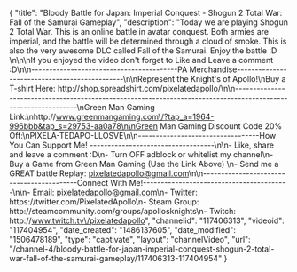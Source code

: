 {
    "title": "Bloody Battle for Japan: Imperial Conquest - Shogun 2 Total War: Fall of the Samurai Gameplay",
    "description": "Today we are playing Shogun 2 Total War.  This is an online battle in avatar conquest.  Both armies are imperial, and the battle will be determined through a cloud of smoke.  This is also the very awesome DLC called Fall of the Samurai. Enjoy the battle :D \n\n\nIf you enjoyed the video don't forget to Like and Leave a comment :D\n\n-----------------------------------------PA Merchandise----------------------------------------------\n\nRepresent the Knight's of Apollo!\nBuy a T-shirt Here: http:\/\/shop.spreadshirt.com\/pixelatedapollo\/\n\n---------------------------------------------------------------------------------------------------------------\nGreen Man Gaming Link:\nhttp:\/\/www.greenmangaming.com\/?tap_a=1964-996bbb&tap_s=29753-aa0a78\n\nGreen Man Gaming Discount Code 20% Off:\nPIXELA-TEDAPO-LLOSVE\n\n----------------------------------How You Can Support Me! -----------------------------------\n\n- Like, share and leave a comment :D\n- Turn OFF adblock or whitelist my channel\n- Buy a Game from Green Man Gaming (Use the Link Above) \n- Send me a GREAT battle Replay: pixelatedapollo@gmail.com\n\n------------------------------------------Connect With Me!-----------------------------------------\n\n- Email: pixelatedapollo@gmail.com\n- Twitter: https:\/\/twitter.com\/PixelatedApollo\n- Steam Group:  http:\/\/steamcommunity.com\/groups\/apollosknights\n- Twitch: http:\/\/www.twitch.tv\/pixelatedapollo",
    "channelid": "117406313",
    "videoid": "117404954",
    "date_created": "1486137605",
    "date_modified": "1506478189",
    "type": "captivate",
    "layout": "channelVideo",
    "url": "\/channel-4\/bloody-battle-for-japan-imperial-conquest-shogun-2-total-war-fall-of-the-samurai-gameplay\/117406313-117404954"
}